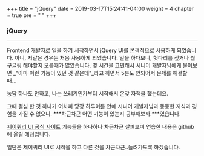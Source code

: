 +++
title = "jQuery"
date = 2019-03-17T15:24:41-04:00
weight = 4
chapter = true
pre = "<i class='fas fa-dollar-sign'></i> "
+++

### jQuery
***
Frontend 개발자로 일을 하기 시작하면서 jQuery UI를 본격적으로 사용하게 되었습니다. 아니, 저같은 경우는 처음 사용하게 되었습니다. 일을 하다보니, 헛다리를 짚거나 뭘 구글링 해야할지 모를때가 많았습니다. 몇 시간을 고민해서 시니어 개발자님에게 물어보면 _"아마 이런 기능이 있던 것 같은데"_라고 하면서 5분도 안되어서 문제를 해결할 때...

농담 하나도 안하고, 나는 쓰레기인가부터 시작해서 온갖 자책을 했는데요.

그때 결심 한 것 하나가 어차피 당장 하루이틀 안에 시니어 개발자님과 동등한 지식과 경험을 가질 수 없으니. ***차근차근 어떤 기능이 있는지 공부해보자.***였습니다.

[제이쿼리 UI 공식 사이트](https://jqueryui.com) 기능들을 하나하나 차근차근 살펴보며 연습한 내용은 github에 올릴 예정입니다.

일단은 제이쿼리 UI로 시작을 하고 다른 것을 차근차근..늘려가도록 하겠습니다.
